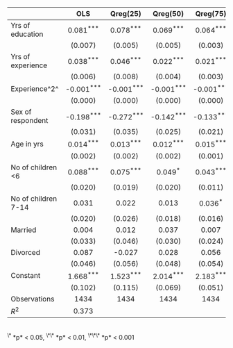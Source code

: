 
|                      |          OLS                  |     Qreg(25)                  |     Qreg(50)                  |     Qreg(75)                  |
| -------------------- | :---------------------------: | :---------------------------: | :---------------------------: | :---------------------------: |
| Yrs of education     |        0.081<sup>\*\*\*</sup> |        0.078<sup>\*\*\*</sup> |        0.069<sup>\*\*\*</sup> |        0.064<sup>\*\*\*</sup> |
|                      |      (0.007)                  |      (0.005)                  |      (0.005)                  |      (0.003)                  |
| Yrs of experience    |        0.038<sup>\*\*\*</sup> |        0.046<sup>\*\*\*</sup> |        0.022<sup>\*\*\*</sup> |        0.021<sup>\*\*\*</sup> |
|                      |      (0.006)                  |      (0.008)                  |      (0.004)                  |      (0.003)                  |
| Experience^2^        |       -0.001<sup>\*\*\*</sup> |       -0.001<sup>\*\*\*</sup> |       -0.001<sup>\*\*\*</sup> |       -0.001<sup>\*\*\*</sup> |
|                      |      (0.000)                  |      (0.000)                  |      (0.000)                  |      (0.000)                  |
| Sex of respondent    |       -0.198<sup>\*\*\*</sup> |       -0.272<sup>\*\*\*</sup> |       -0.142<sup>\*\*\*</sup> |       -0.133<sup>\*\*\*</sup> |
|                      |      (0.031)                  |      (0.035)                  |      (0.025)                  |      (0.021)                  |
| Age in yrs           |        0.014<sup>\*\*\*</sup> |        0.013<sup>\*\*\*</sup> |        0.012<sup>\*\*\*</sup> |        0.015<sup>\*\*\*</sup> |
|                      |      (0.002)                  |      (0.002)                  |      (0.002)                  |      (0.001)                  |
| No of children <6    |        0.088<sup>\*\*\*</sup> |        0.075<sup>\*\*\*</sup> |        0.049<sup>\*</sup>     |        0.043<sup>\*\*\*</sup> |
|                      |      (0.020)                  |      (0.019)                  |      (0.020)                  |      (0.011)                  |
| No of children 7-14  |        0.031                  |        0.022                  |        0.013                  |        0.036<sup>\*</sup>     |
|                      |      (0.020)                  |      (0.026)                  |      (0.018)                  |      (0.016)                  |
| Married              |        0.004                  |        0.012                  |        0.037                  |        0.007                  |
|                      |      (0.033)                  |      (0.046)                  |      (0.030)                  |      (0.024)                  |
| Divorced             |        0.087                  |       -0.027                  |        0.028                  |        0.056                  |
|                      |      (0.046)                  |      (0.056)                  |      (0.048)                  |      (0.054)                  |
| Constant             |        1.668<sup>\*\*\*</sup> |        1.523<sup>\*\*\*</sup> |        2.014<sup>\*\*\*</sup> |        2.183<sup>\*\*\*</sup> |
|                      |      (0.102)                  |      (0.115)                  |      (0.069)                  |      (0.051)                  |
| Observations         |         1434                  |         1434                  |         1434                  |         1434                  |
| *R*<sup>2</sup>      |        0.373                  |                               |                               |                               |

<br>
<sup>\*</sup> *p* < 0.05, <sup>\*\*</sup> *p* < 0.01, <sup>\*\*\*</sup> *p* < 0.001

